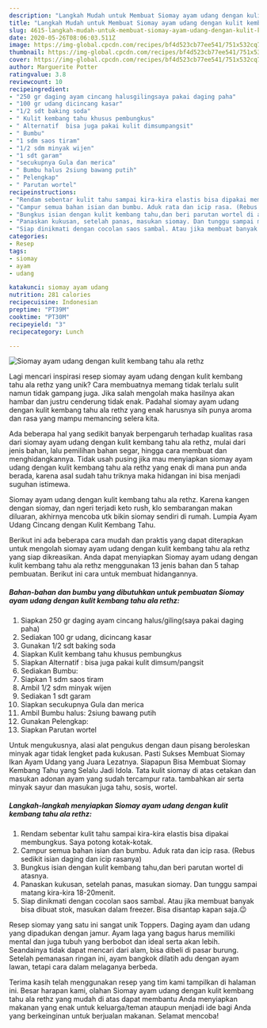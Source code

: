 ```yaml
---
description: "Langkah Mudah untuk Membuat Siomay ayam udang dengan kulit kembang tahu ala rethz, Enak Banget"
title: "Langkah Mudah untuk Membuat Siomay ayam udang dengan kulit kembang tahu ala rethz, Enak Banget"
slug: 4615-langkah-mudah-untuk-membuat-siomay-ayam-udang-dengan-kulit-kembang-tahu-ala-rethz-enak-banget
date: 2020-05-26T08:06:03.511Z
image: https://img-global.cpcdn.com/recipes/bf4d523cb77ee541/751x532cq70/siomay-ayam-udang-dengan-kulit-kembang-tahu-ala-rethz-foto-resep-utama.jpg
thumbnail: https://img-global.cpcdn.com/recipes/bf4d523cb77ee541/751x532cq70/siomay-ayam-udang-dengan-kulit-kembang-tahu-ala-rethz-foto-resep-utama.jpg
cover: https://img-global.cpcdn.com/recipes/bf4d523cb77ee541/751x532cq70/siomay-ayam-udang-dengan-kulit-kembang-tahu-ala-rethz-foto-resep-utama.jpg
author: Marguerite Potter
ratingvalue: 3.8
reviewcount: 10
recipeingredient:
- "250 gr daging ayam cincang halusgilingsaya pakai daging paha"
- "100 gr udang dicincang kasar"
- "1/2 sdt baking soda"
- " Kulit kembang tahu khusus pembungkus"
- " Alternatif  bisa juga pakai kulit dimsumpangsit"
- " Bumbu"
- "1 sdm saos tiram"
- "1/2 sdm minyak wijen"
- "1 sdt garam"
- "secukupnya Gula dan merica"
- " Bumbu halus 2siung bawang putih"
- " Pelengkap"
- " Parutan wortel"
recipeinstructions:
- "Rendam sebentar kulit tahu sampai kira-kira elastis bisa dipakai membungkus. Saya potong kotak-kotak."
- "Campur semua bahan isian dan bumbu. Aduk rata dan icip rasa. (Rebus sedikit isian daging dan icip rasanya)"
- "Bungkus isian dengan kulit kembang tahu,dan beri parutan wortel di atasnya."
- "Panaskan kukusan, setelah panas, masukan siomay. Dan tunggu sampai matang kira-kira 18-20menit."
- "Siap dinikmati dengan cocolan saos sambal. Atau jika membuat banyak bisa dibuat stok, masukan dalam freezer. Bisa disantap kapan saja.😉"
categories:
- Resep
tags:
- siomay
- ayam
- udang

katakunci: siomay ayam udang 
nutrition: 281 calories
recipecuisine: Indonesian
preptime: "PT39M"
cooktime: "PT30M"
recipeyield: "3"
recipecategory: Lunch

---
```



![Siomay ayam udang dengan kulit kembang tahu ala rethz](https://img-global.cpcdn.com/recipes/bf4d523cb77ee541/751x532cq70/siomay-ayam-udang-dengan-kulit-kembang-tahu-ala-rethz-foto-resep-utama.jpg)

Lagi mencari inspirasi resep siomay ayam udang dengan kulit kembang tahu ala rethz yang unik? Cara membuatnya memang tidak terlalu sulit namun tidak gampang juga. Jika salah mengolah maka hasilnya akan hambar dan justru cenderung tidak enak. Padahal siomay ayam udang dengan kulit kembang tahu ala rethz yang enak harusnya sih punya aroma dan rasa yang mampu memancing selera kita.

Ada beberapa hal yang sedikit banyak berpengaruh terhadap kualitas rasa dari siomay ayam udang dengan kulit kembang tahu ala rethz, mulai dari jenis bahan, lalu pemilihan bahan segar, hingga cara membuat dan menghidangkannya. Tidak usah pusing jika mau menyiapkan siomay ayam udang dengan kulit kembang tahu ala rethz yang enak di mana pun anda berada, karena asal sudah tahu triknya maka hidangan ini bisa menjadi suguhan istimewa.

Siomay ayam udang dengan kulit kembang tahu ala rethz. Karena kangen dengan siomay, dan ngeri terjadi keto rush, klo sembarangan makan diluaran, akhirnya mencoba utk bikin siomay sendiri di rumah. Lumpia Ayam Udang Cincang dengan Kulit Kembang Tahu.


Berikut ini ada beberapa cara mudah dan praktis yang dapat diterapkan untuk mengolah siomay ayam udang dengan kulit kembang tahu ala rethz yang siap dikreasikan. Anda dapat menyiapkan Siomay ayam udang dengan kulit kembang tahu ala rethz menggunakan 13 jenis bahan dan 5 tahap pembuatan. Berikut ini cara untuk membuat hidangannya.

<!--inarticleads1-->

##### Bahan-bahan dan bumbu yang dibutuhkan untuk pembuatan Siomay ayam udang dengan kulit kembang tahu ala rethz:

1. Siapkan 250 gr daging ayam cincang halus/giling(saya pakai daging paha)
1. Sediakan 100 gr udang, dicincang kasar
1. Gunakan 1/2 sdt baking soda
1. Siapkan  Kulit kembang tahu khusus pembungkus
1. Siapkan  Alternatif : bisa juga pakai kulit dimsum/pangsit
1. Sediakan  Bumbu:
1. Siapkan 1 sdm saos tiram
1. Ambil 1/2 sdm minyak wijen
1. Sediakan 1 sdt garam
1. Siapkan secukupnya Gula dan merica
1. Ambil  Bumbu halus: 2siung bawang putih
1. Gunakan  Pelengkap:
1. Siapkan  Parutan wortel


Untuk mengukusnya, alasi alat pengukus dengan daun pisang beroleskan minyak agar tidak lengket pada kukusan. Pasti Sukses Membuat Siomay Ikan Ayam Udang yang Juara Lezatnya. Siapapun Bisa Membuat Siomay Kembang Tahu yang Selalu Jadi Idola. Tata kulit siomay di atas cetakan dan masukan adonan ayam yang sudah tercampur rata. tambahkan air serta minyak sayur dan masukan juga tahu, sosis, wortel. 

<!--inarticleads2-->

##### Langkah-langkah menyiapkan Siomay ayam udang dengan kulit kembang tahu ala rethz:

1. Rendam sebentar kulit tahu sampai kira-kira elastis bisa dipakai membungkus. Saya potong kotak-kotak.
1. Campur semua bahan isian dan bumbu. Aduk rata dan icip rasa. (Rebus sedikit isian daging dan icip rasanya)
1. Bungkus isian dengan kulit kembang tahu,dan beri parutan wortel di atasnya.
1. Panaskan kukusan, setelah panas, masukan siomay. Dan tunggu sampai matang kira-kira 18-20menit.
1. Siap dinikmati dengan cocolan saos sambal. Atau jika membuat banyak bisa dibuat stok, masukan dalam freezer. Bisa disantap kapan saja.😉


Resep siomay yang satu ini sangat unik Toppers. Daging ayam dan udang yang dipadukan dengan jamur. Ayam laga yang bagus harus memiliki mental dan juga tubuh yang berbobot dan ideal serta akan lebih. Seandainya tidak dapat mencari dari alam, bisa dibeli di pasar burung. Setelah pemanasan ringan ini, ayam bangkok dilatih adu dengan ayam lawan, tetapi cara dalam melaganya berbeda. 

Terima kasih telah menggunakan resep yang tim kami tampilkan di halaman ini. Besar harapan kami, olahan Siomay ayam udang dengan kulit kembang tahu ala rethz yang mudah di atas dapat membantu Anda menyiapkan makanan yang enak untuk keluarga/teman ataupun menjadi ide bagi Anda yang berkeinginan untuk berjualan makanan. Selamat mencoba!
